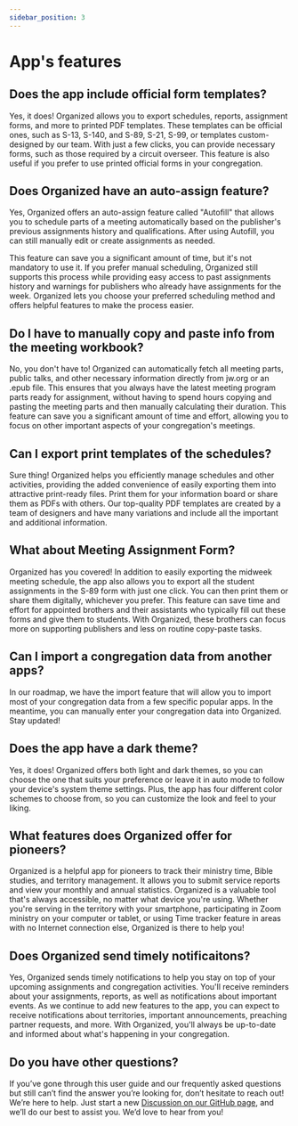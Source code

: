 ```yaml
---
sidebar_position: 3
---
```


# App's features

## Does the app include official form templates?

Yes, it does! Organized allows you to export schedules, reports, assignment forms, and more to printed PDF templates. These templates can be official ones, such as S-13, S-140, and S-89, S-21, S-99, or templates custom-designed by our team. With just a few clicks, you can provide necessary forms, such as those required by a circuit overseer. This feature is also useful if you prefer to use printed official forms in your congregation.

## Does Organized have an auto-assign feature?

Yes, Organized offers an auto-assign feature called "Autofill" that allows you to schedule parts of a meeting automatically based on the publisher's previous assignments history and qualifications. After using Autofill, you can still manually edit or create assignments as needed.

This feature can save you a significant amount of time, but it's not mandatory to use it. If you prefer manual scheduling, Organized still supports this process while providing easy access to past assignments history and warnings for publishers who already have assignments for the week. Organized lets you choose your preferred scheduling method and offers helpful features to make the process easier.

## Do I have to manually copy and paste info from the meeting workbook?

No, you don't have to! Organized can automatically fetch all meeting parts, public talks, and other necessary information directly from jw.org or an .epub file. This ensures that you always have the latest meeting program parts ready for assignment, without having to spend hours copying and pasting the meeting parts and then manually calculating their duration. This feature can save you a significant amount of time and effort, allowing you to focus on other important aspects of your congregation's meetings.

## Can I export print templates of the schedules?

Sure thing! Organized helps you efficiently manage schedules and other activities, providing the added convenience of easily exporting them into attractive print-ready files. Print them for your information board or share them as PDFs with others. Our top-quality PDF templates are created by a team of designers and have many variations and include all the important and additional information.

## What about Meeting Assignment Form?

Organized has you covered! In addition to easily exporting the midweek meeting schedule, the app also allows you to export all the student assignments in the S-89 form with just one click. You can then print them or share them digitally, whichever you prefer. This feature can save time and effort for appointed brothers and their assistants who typically fill out these forms and give them to students. With Organized, these brothers can focus more on supporting publishers and less on routine copy-paste tasks.

## Can I import a congregation data from another apps?

In our roadmap, we have the import feature that will allow you to import most of your congregation data from a few specific popular apps. In the meantime, you can manually enter your congregation data into Organized. Stay updated!

## Does the app have a dark theme?

Yes, it does! Organized offers both light and dark themes, so you can choose the one that suits your preference or leave it in auto mode to follow your device's system theme settings. Plus, the app has four different color schemes to choose from, so you can customize the look and feel to your liking.

## What features does Organized offer for pioneers?

Organized is a helpful app for pioneers to track their ministry time, Bible studies, and territory management. It allows you to submit service reports and view your monthly and annual statistics. Organized is a valuable tool that's always accessible, no matter what device you're using. Whether you're serving in the territory with your smartphone, participating in Zoom ministry on your computer or tablet, or using Time tracker feature in areas with no Internet connection else, Organized is there to help you!

## Does Organized send timely notificaitons?

Yes, Organized sends timely notifications to help you stay on top of your upcoming assignments and congregation activities. You'll receive reminders about your assignments, reports, as well as notifications about important events. As we continue to add new features to the app, you can expect to receive notifications about territories, important announcements, preaching partner requests, and more. With Organized, you'll always be up-to-date and informed about what's happening in your congregation.

## Do you have other questions?

If you’ve gone through this user guide and our frequently asked questions but still can’t find the answer you’re looking for, don’t hesitate to reach out! We’re here to help. Just start a new [Discussion on our GitHub page](https://github.com/sws2apps/organized-app/discussions), and we’ll do our best to assist you. We’d love to hear from you!